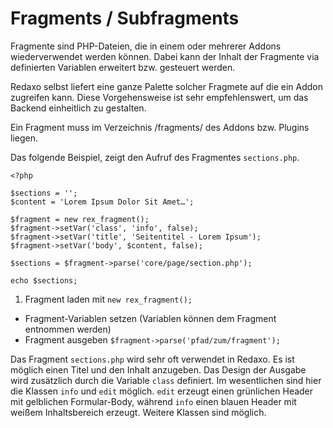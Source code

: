 # Fragments / Subfragments

Fragmente sind PHP-Dateien, die in einem oder mehrerer Addons wiederverwendet werden können. Dabei kann der Inhalt der Fragmente via definierten Variablen erweitert bzw. gesteuert werden.

Redaxo selbst liefert eine ganze Palette solcher Fragmete auf die ein Addon zugreifen kann. Diese Vorgehensweise ist sehr empfehlenswert, um das Backend einheitlich zu gestalten.

Ein Fragment muss im Verzeichnis /fragments/ des Addons bzw. Plugins liegen.

Das folgende Beispiel, zeigt den Aufruf des Fragmentes `sections.php`.

```
<?php

$sections = '';
$content = 'Lorem Ipsum Dolor Sit Amet…';

$fragment = new rex_fragment();
$fragment->setVar('class', 'info', false);
$fragment->setVar('title', 'Seitentitel - Lorem Ipsum');
$fragment->setVar('body', $content, false);

$sections = $fragment->parse('core/page/section.php');

echo $sections;
```

1. Fragment laden mit `new rex_fragment();`
* Fragment-Variablen setzen (Variablen können dem Fragment entnommen werden)
* Fragment ausgeben `$fragment->parse('pfad/zum/fragment');`

Das Fragment `sections.php` wird sehr oft verwendet in Redaxo. Es ist möglich einen Titel und den Inhalt anzugeben. Das Design der Ausgabe wird zusätzlich durch die Variable `class` definiert. Im wesentlichen sind hier die Klassen `info` und `edit` möglich. `edit` erzeugt einen grünlichen Header mit gelblichen Formular-Body, während `info` einen blauen Header mit weißem Inhaltsbereich erzeugt. Weitere Klassen sind möglich.